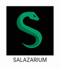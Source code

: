 <div align="center">
<div>
<img src="salazarium-logo.png?raw=true" width="25%" alt="salazarium-logo">
</div>
<div>SALAZARIUM</div>
</div>
